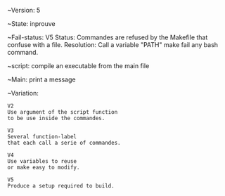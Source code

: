 
~Version: 5

~State: inprouve

~Fail-status:
    V5
    Status: Commandes are refused by the Makefile that confuse with a file.
    Resolution: Call a variable "PATH" make fail any bash command.

~script: compile an executable from the main file

~Main: print a message

~Variation:

    V2
    Use argument of the script function
    to be use inside the commandes.

    V3
    Several function-label
    that each call a serie of commandes.

    V4
    Use variables to reuse
    or make easy to modify.

    V5
    Produce a setup required to build.

